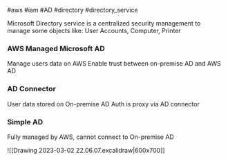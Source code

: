 #aws #iam #AD #directory #directory_service 

Microsoft Directory service is a centralized security management to manage some objects like: User Accounts, Computer, Printer

### AWS Managed Microsoft AD
Manage users data on AWS
Enable trust between on-premise AD and AWS AD

### AD Connector
User data stored on On-premise AD
Auth is proxy via AD connector

### Simple AD
Fully managed by AWS, cannot connect to On-premise AD

![[Drawing 2023-03-02 22.06.07.excalidraw|600x700]]